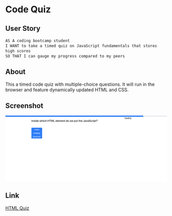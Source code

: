 # Code Quiz
## User Story

```
AS A coding bootcamp student
I WANT to take a timed quiz on JavaScript fundamentals that stores high scores
SO THAT I can gauge my progress compared to my peers
```

## About
This a timed code quiz with multiple-choice questions. It will run in the browser and feature dynamically updated HTML and CSS.

## Screenshot
![CodeQuiz](assets/images/html_quiz.png)

## Link
[HTML Quiz](https://terry0532.github.io/HTML-Quiz/)